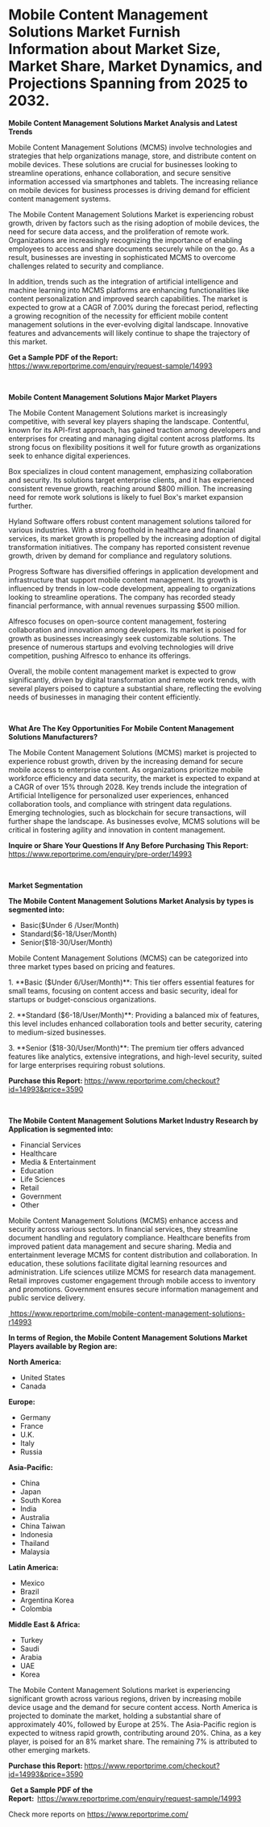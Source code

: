 <p><h1>Mobile Content Management Solutions Market Furnish Information about Market Size, Market Share, Market Dynamics, and Projections Spanning from 2025 to 2032.</h1></p><p><strong>Mobile Content Management Solutions Market Analysis and Latest Trends</strong></p>
<p><p>Mobile Content Management Solutions (MCMS) involve technologies and strategies that help organizations manage, store, and distribute content on mobile devices. These solutions are crucial for businesses looking to streamline operations, enhance collaboration, and secure sensitive information accessed via smartphones and tablets. The increasing reliance on mobile devices for business processes is driving demand for efficient content management systems.</p><p>The Mobile Content Management Solutions Market is experiencing robust growth, driven by factors such as the rising adoption of mobile devices, the need for secure data access, and the proliferation of remote work. Organizations are increasingly recognizing the importance of enabling employees to access and share documents securely while on the go. As a result, businesses are investing in sophisticated MCMS to overcome challenges related to security and compliance.</p><p>In addition, trends such as the integration of artificial intelligence and machine learning into MCMS platforms are enhancing functionalities like content personalization and improved search capabilities. The market is expected to grow at a CAGR of 7.00% during the forecast period, reflecting a growing recognition of the necessity for efficient mobile content management solutions in the ever-evolving digital landscape. Innovative features and advancements will likely continue to shape the trajectory of this market.</p></p>
<p><strong>Get a Sample PDF of the Report:&nbsp;</strong> <a href="https://www.reportprime.com/enquiry/request-sample/14993?utm_campaign=2268&utm_medium=2&utm_source=Github&utm_content=ia&utm_term=20032025&utm_id=mobile-content-management-solutions">https://www.reportprime.com/enquiry/request-sample/14993</a></p>
<p>&nbsp;</p>
<p><strong>Mobile Content Management Solutions Major Market Players</strong></p>
<p><p>The Mobile Content Management Solutions market is increasingly competitive, with several key players shaping the landscape. Contentful, known for its API-first approach, has gained traction among developers and enterprises for creating and managing digital content across platforms. Its strong focus on flexibility positions it well for future growth as organizations seek to enhance digital experiences.</p><p>Box specializes in cloud content management, emphasizing collaboration and security. Its solutions target enterprise clients, and it has experienced consistent revenue growth, reaching around $800 million. The increasing need for remote work solutions is likely to fuel Box's market expansion further.</p><p>Hyland Software offers robust content management solutions tailored for various industries. With a strong foothold in healthcare and financial services, its market growth is propelled by the increasing adoption of digital transformation initiatives. The company has reported consistent revenue growth, driven by demand for compliance and regulatory solutions.</p><p>Progress Software has diversified offerings in application development and infrastructure that support mobile content management. Its growth is influenced by trends in low-code development, appealing to organizations looking to streamline operations. The company has recorded steady financial performance, with annual revenues surpassing $500 million.</p><p>Alfresco focuses on open-source content management, fostering collaboration and innovation among developers. Its market is poised for growth as businesses increasingly seek customizable solutions. The presence of numerous startups and evolving technologies will drive competition, pushing Alfresco to enhance its offerings.</p><p>Overall, the mobile content management market is expected to grow significantly, driven by digital transformation and remote work trends, with several players poised to capture a substantial share, reflecting the evolving needs of businesses in managing their content efficiently.</p></p>
<p>&nbsp;</p>
<p><strong>What Are The Key Opportunities For Mobile Content Management Solutions Manufacturers?</strong></p>
<p><p>The Mobile Content Management Solutions (MCMS) market is projected to experience robust growth, driven by the increasing demand for secure mobile access to enterprise content. As organizations prioritize mobile workforce efficiency and data security, the market is expected to expand at a CAGR of over 15% through 2028. Key trends include the integration of Artificial Intelligence for personalized user experiences, enhanced collaboration tools, and compliance with stringent data regulations. Emerging technologies, such as blockchain for secure transactions, will further shape the landscape. As businesses evolve, MCMS solutions will be critical in fostering agility and innovation in content management.</p></p>
<p><strong>Inquire or Share Your Questions If Any Before Purchasing This Report:</strong> <a href="https://www.reportprime.com/enquiry/pre-order/14993?utm_campaign=2268&utm_medium=2&utm_source=Github&utm_content=ia&utm_term=20032025&utm_id=mobile-content-management-solutions">https://www.reportprime.com/enquiry/pre-order/14993</a></p>
<p>&nbsp;</p>
<p><strong>Market Segmentation</strong></p>
<p><strong>The Mobile Content Management Solutions Market Analysis by types is segmented into:</strong></p>
<p><ul><li>Basic($Under 6 /User/Month)</li><li>Standard($6-18/User/Month)</li><li>Senior($18-30/User/Month)</li></ul></p>
<p><p>Mobile Content Management Solutions (MCMS) can be categorized into three market types based on pricing and features. </p><p>1. **Basic ($Under 6/User/Month)**: This tier offers essential features for small teams, focusing on content access and basic security, ideal for startups or budget-conscious organizations. </p><p>2. **Standard ($6-18/User/Month)**: Providing a balanced mix of features, this level includes enhanced collaboration tools and better security, catering to medium-sized businesses. </p><p>3. **Senior ($18-30/User/Month)**: The premium tier offers advanced features like analytics, extensive integrations, and high-level security, suited for large enterprises requiring robust solutions.</p></p>
<p><strong>Purchase this Report:&nbsp;</strong><a href="https://www.reportprime.com/checkout?id=14993&price=3590&utm_campaign=2268&utm_medium=2&utm_source=Github&utm_content=ia&utm_term=20032025&utm_id=mobile-content-management-solutions">https://www.reportprime.com/checkout?id=14993&price=3590</a></p>
<p>&nbsp;</p>
<p><strong>The Mobile Content Management Solutions Market Industry Research by Application is segmented into:</strong></p>
<p><ul><li>Financial Services</li><li>Healthcare</li><li>Media & Entertainment</li><li>Education</li><li>Life Sciences</li><li>Retail</li><li>Government</li><li>Other</li></ul></p>
<p><p>Mobile Content Management Solutions (MCMS) enhance access and security across various sectors. In financial services, they streamline document handling and regulatory compliance. Healthcare benefits from improved patient data management and secure sharing. Media and entertainment leverage MCMS for content distribution and collaboration. In education, these solutions facilitate digital learning resources and administration. Life sciences utilize MCMS for research data management. Retail improves customer engagement through mobile access to inventory and promotions. Government ensures secure information management and public service delivery.</p></p>
<p><a href="https://www.reportprime.com/mobile-content-management-solutions-r14993?utm_campaign=2268&utm_medium=2&utm_source=Github&utm_content=ia&utm_term=20032025&utm_id=mobile-content-management-solutions">&nbsp;https://www.reportprime.com/mobile-content-management-solutions-r14993</a></p>
<p><strong>In terms of Region, the Mobile Content Management Solutions Market Players available by Region are:</strong></p>
<p>
    <p> <strong> North America: </strong>
        <ul>
            <li>United States</li>
            <li>Canada</li>
        </ul>
        </p> 
    <p> <strong> Europe: </strong>
        <ul>
            <li>Germany</li>
            <li>France</li>
            <li>U.K.</li>
            <li>Italy</li>
            <li>Russia</li>
        </ul>
        </p> 
    <p> <strong> Asia-Pacific: </strong>
        <ul>
            <li>China</li>
            <li>Japan</li>
            <li>South Korea</li>
            <li>India</li>
            <li>Australia</li>
            <li>China Taiwan</li>
            <li>Indonesia</li>
            <li>Thailand</li>
            <li>Malaysia</li>
        </ul>
        </p> 
    <p> <strong> Latin America: </strong>
        <ul>
            <li>Mexico</li>
            <li>Brazil</li>
            <li>Argentina Korea</li>
            <li>Colombia</li>
        </ul>
        </p> 
    <p> <strong> Middle East & Africa: </strong>
        <ul>
            <li>Turkey</li>
            <li>Saudi</li>
            <li>Arabia</li>
            <li>UAE</li>
            <li>Korea</li>
        </ul>
    </p>
    </p>
<p><p>The Mobile Content Management Solutions market is experiencing significant growth across various regions, driven by increasing mobile device usage and the demand for secure content access. North America is projected to dominate the market, holding a substantial share of approximately 40%, followed by Europe at 25%. The Asia-Pacific region is expected to witness rapid growth, contributing around 20%. China, as a key player, is poised for an 8% market share. The remaining 7% is attributed to other emerging markets.</p></p>
<p><strong>Purchase this Report: </strong><a href="https://www.reportprime.com/checkout?id=14993&price=3590&utm_campaign=2268&utm_medium=2&utm_source=Github&utm_content=ia&utm_term=20032025&utm_id=mobile-content-management-solutions">https://www.reportprime.com/checkout?id=14993&price=3590</a></p>
<p>&nbsp;<strong>Get a Sample PDF of the Report:&nbsp;&nbsp;</strong><a href="https://www.reportprime.com/enquiry/request-sample/14993?utm_campaign=2268&utm_medium=2&utm_source=Github&utm_content=ia&utm_term=20032025&utm_id=mobile-content-management-solutions">https://www.reportprime.com/enquiry/request-sample/14993</a></p>
<p><strong></strong></p>
<p>Check more reports on <a href="https://www.reportprime.com/?utm_campaign=2268&utm_medium=2&utm_source=Github&utm_content=ia&utm_term=20032025&utm_id=mobile-content-management-solutions">https://www.reportprime.com/</a></p>